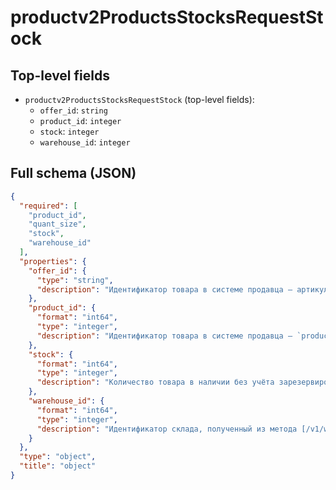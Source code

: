 # productv2ProductsStocksRequestStock

## Top-level fields
- `productv2ProductsStocksRequestStock` (top-level fields):
  - `offer_id`: `string`
  - `product_id`: `integer`
  - `stock`: `integer`
  - `warehouse_id`: `integer`

## Full schema (JSON)
```json
{
  "required": [
    "product_id",
    "quant_size",
    "stock",
    "warehouse_id"
  ],
  "properties": {
    "offer_id": {
      "type": "string",
      "description": "Идентификатор товара в системе продавца — артикул."
    },
    "product_id": {
      "format": "int64",
      "type": "integer",
      "description": "Идентификатор товара в системе продавца — `product_id`."
    },
    "stock": {
      "format": "int64",
      "type": "integer",
      "description": "Количество товара в наличии без учёта зарезервированных товаров."
    },
    "warehouse_id": {
      "format": "int64",
      "type": "integer",
      "description": "Идентификатор склада, полученный из метода [/v1/warehouse/list](#operation/WarehouseAPI_WarehouseList)."
    }
  },
  "type": "object",
  "title": "object"
}
```

